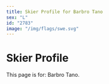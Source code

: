 ```yaml
---
title: Skier Profile for Barbro Tano
sex: "L"
id: "2783"
image: "/img/flags/swe.svg" 
---
```


# Skier Profile

This page is for: Barbro Tano.
    